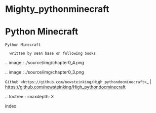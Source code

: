 # Mighty_pythonminecraft

Python Minecraft
====================

    Python Minecraft

      written by sean base on following books

.. image:: ./source/img/chapter0_4.png

.. image:: ./source/img/chapter0_3.png

`Github <https://github.com/newsteinking/High_pythondocminecraft>`_ | https://github.com/newsteinking/High_pythondocminecraft



.. toctree::
   :maxdepth: 3

   index